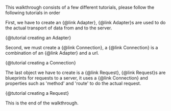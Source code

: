 This walkthrough consists of a few different tutorials, please follow the following tutorials in order

First, we have to create an {@link Adapter}, {@link Adapter}s are used to do the actual transport of data from and to the server.

{@tutorial creating an Adapter}

Second, we must create a {@link Connection}, a {@link Connection} is a combination of an {@link Adapter} and a url.

{@tutorial creating a Connection}

The last object we have to create is a {@link Request}, {@link Request}s are blueprints for requests to a server, it uses a {@link Connection} and properties such as 'method' and 'route' to do the actual request.

{@tutorial creating a Request}

This is the end of the walkthrough.